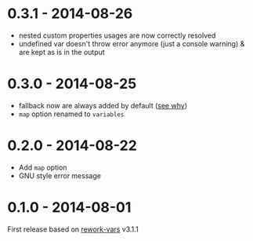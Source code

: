 # 0.3.1 - 2014-08-26

* nested custom properties usages are now correctly resolved
* undefined var doesn't throw error anymore (just a console warning) & are kept as is in the output

# 0.3.0 - 2014-08-25

* fallback now are always added by default ([see why](http://www.w3.org/TR/css-variables/#invalid-variables))
* `map` option renamed to `variables`

# 0.2.0 - 2014-08-22

* Add `map` option
* GNU style error message

# 0.1.0 - 2014-08-01

First release based on [rework-vars](https://github.com/reworkcss/rework-vars) v3.1.1

